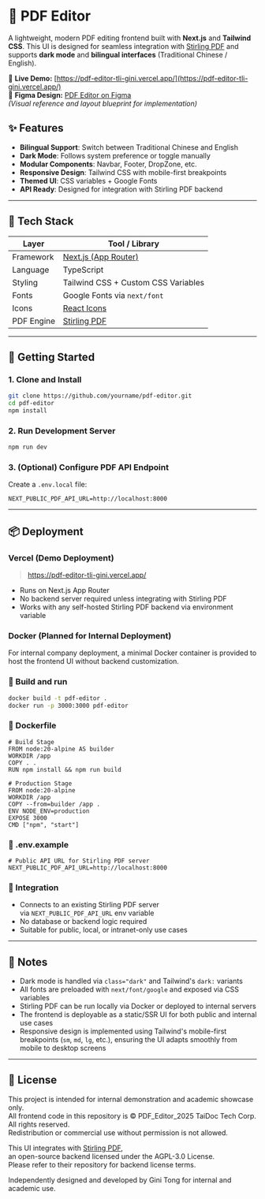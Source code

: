 # 📄 PDF Editor

A lightweight, modern PDF editing frontend built with **Next.js** and **Tailwind CSS**. This UI is designed for seamless integration with [Stirling PDF](https://github.com/Stirling-Tools/Stirling-PDF) and supports **dark mode** and **bilingual interfaces** (Traditional Chinese / English).

🔗 **Live Demo:** [https://pdf-editor-tli-gini.vercel.app/](https://pdf-editor-tli-gini.vercel.app/)  
🎨 **Figma Design:** [PDF Editor on Figma](https://www.figma.com/design/aVkvVBivXbpm9H7WLqbM2j/PDF_Editor_?node-id=113-3&t=BMkNqFFrI0n2eWzX-1)  
_(Visual reference and layout blueprint for implementation)_

## ✨ Features

- **Bilingual Support**: Switch between Traditional Chinese and English
- **Dark Mode**: Follows system preference or toggle manually
- **Modular Components**: Navbar, Footer, DropZone, etc.
- **Responsive Design**: Tailwind CSS with mobile-first breakpoints
- **Themed UI**: CSS variables + Google Fonts
- **API Ready**: Designed for integration with Stirling PDF backend

---

## 🧰 Tech Stack

| **Layer**  | **Tool / Library**                                             |
| ---------- | -------------------------------------------------------------- |
| Framework  | [Next.js (App Router)](https://nextjs.org/docs/app)            |
| Language   | TypeScript                                                     |
| Styling    | Tailwind CSS + Custom CSS Variables                            |
| Fonts      | Google Fonts via `next/font`                                   |
| Icons      | [React Icons](https://react-icons.github.io/react-icons/)      |
| PDF Engine | [Stirling PDF](https://github.com/Stirling-Tools/Stirling-PDF) |

---

## 🚀 Getting Started

### 1. Clone and Install

```bash
git clone https://github.com/yourname/pdf-editor.git
cd pdf-editor
npm install

```

### 2. Run Development Server

```bash
npm run dev

```

### 3. (Optional) Configure PDF API Endpoint

Create a `.env.local` file:

```
NEXT_PUBLIC_PDF_API_URL=http://localhost:8000

```

---

## 📦 Deployment

### Vercel (Demo Deployment)

> https://pdf-editor-tli-gini.vercel.app/

- Runs on Next.js App Router
- No backend server required unless integrating with Stirling PDF
- Works with any self-hosted Stirling PDF backend via environment variable

### Docker (Planned for Internal Deployment)

For internal company deployment, a minimal Docker container is provided to host the frontend UI without backend customization.

### 🐳 Build and run

```bash
docker build -t pdf-editor .
docker run -p 3000:3000 pdf-editor

```

### 📄 Dockerfile

```
# Build Stage
FROM node:20-alpine AS builder
WORKDIR /app
COPY . .
RUN npm install && npm run build

# Production Stage
FROM node:20-alpine
WORKDIR /app
COPY --from=builder /app .
ENV NODE_ENV=production
EXPOSE 3000
CMD ["npm", "start"]

```

### 📄 .env.example

```
# Public API URL for Stirling PDF server
NEXT_PUBLIC_PDF_API_URL=http://localhost:8000

```

### 🧩 Integration

- Connects to an existing Stirling PDF server via `NEXT_PUBLIC_PDF_API_URL` env variable
- No database or backend logic required
- Suitable for public, local, or intranet-only use cases

---

## 📝 Notes

- Dark mode is handled via `class="dark"` and Tailwind's `dark:` variants
- All fonts are preloaded with `next/font/google` and exposed via CSS variables
- Stirling PDF can be run locally via Docker or deployed to internal servers
- The frontend is deployable as a static/SSR UI for both public and internal use cases
- Responsive design is implemented using Tailwind's mobile-first breakpoints (`sm`, `md`, `lg`, etc.), ensuring the UI adapts smoothly from mobile to desktop screens

---

## 📄 License

This project is intended for internal demonstration and academic showcase only.  
All frontend code in this repository is © PDF_Editor_2025 TaiDoc Tech Corp. All rights reserved.  
Redistribution or commercial use without permission is not allowed.

This UI integrates with [Stirling PDF](https://github.com/Stirling-Tools/Stirling-PDF),  
an open-source backend licensed under the AGPL-3.0 License.  
Please refer to their repository for backend license terms.

Independently designed and developed by Gini Tong for internal and academic use.
